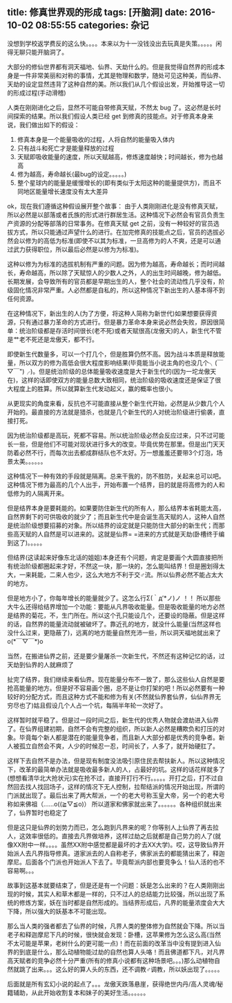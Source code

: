 title: 修真世界观的形成
tags: [开脑洞]
date: 2016-10-02 08:55:55
categories: 杂记
---
没想到学校返学费反的这么快。。。。本来以为十一没钱没出去玩真是失策。。。。。闲得无聊只能开脑洞了。

大部分的修仙世界都有洞天福地、仙界、天劫什么的。但是我觉得自然界的形成本身是一件非常美丽和对称的事情，尤其是物理和数学，随处可见这种美，而仙界、天劫的设定显然违背了这种自然的美。所以我们从几个假设出发，开始推导这一切的形成过程(手动滑稽)
<!--more-->
人类在刚刚进化之后，显然不可能自带修真天赋，不然太 bug 了。这必然是长时间探索的结果。所以我们假设人类已经 get 到修真的技能点。对于修真本身来说，我们做出如下的假设：
1. 修真本身是一个能量吸收的过程，人将自然的能量吸入体内
2. 只有战斗和死亡才是能量释放的过程
3. 天赋即吸收能量的速度，所以天赋越高，修炼速度越快；时间越长，修为也越高
4. 修为越高，寿命越长(最bug的设定。。。。。)
5. 整个星球内的能量是缓慢增长的(即有类似于太阳这种的能量提供方)，而且不同地区能量增长速度没有太大差异

ok，现在我们遵循这种假设展开整个故事：
由于人类刚刚进化是没有修真天赋，所以必然是以部落或者氏族的形式进行群居生活。这种情况下必然会有官员负责生产资源的分配等部落的日常事务。在修真天赋 get 之前，没有一种较好的官员选拔方式，所以只能通过声望什么的进行。在加完修真的技能点之后，官员的选拔必然会以修为的高低为标准(即使不以其为标准，一旦高修为的人不爽，还是可以通过武力获得职位，所以最后必然是以修为为标准)。

这种以修为为标准的选拔机制有严重的问题。因为修为越高，寿命越长；而时间越长，寿命越高，所以除了天赋惊人的少数人之外，人的出生时间越晚，修为越低。长期发展，会导致所有的官员都是早期出生的人，整个社会的流动性几乎没有，阶级固化情况非常严重。人必然都是自私的，所以这种情况下新出生的人基本得不到任何资源。

在这种情况下，新出生的人(为了方便，将这种人简称为新世代)如果想要获得资源，只有通过暴力革命的方式进行。但是暴力革命本身来说必然会失败，原因很简单：统治阶级都是存活时间很长(老不死)或者天赋很高(龙傲天)的人，新生代不管是艹老不死还是龙傲天，都不行。

即使新生代数量多，可以一个打几个，但是胜算仍然不高。因为战斗本质是释放能量，所以双方的修为高低会很大程度影响结果(毕竟能当小说主角的也没几个╮(￣▽￣")╭)。但是统治阶级的总体能量吸收速度是大于新生代的(因为一坨龙傲天在)，这样的话即使双方的能量总数大致相同，统治阶级的吸收速度还是保证了很大程度上的胜算。所以就算新生代发动起义，赢的概率也很小。

从更现实的角度来看，反抗也不可能直接从整个新生代开始，必然是从少数几个人开始的。最直接的方法就是猎杀，也就是几个新生代的人对统治阶级进行偷袭，直接打死。

因为统治阶级都是高玩，死都不容易。所以统治阶级必然会反应过来，只不过可能长一些，但是他们不可能对现状进行多大的改变。毕竟优势在那里。但是出门天天防着必然不行，而每次出去都成群结队也不太好。万一想羞羞还要带3个灯泡，场景太美。。。。。。

这种情况下一种有效的手段就是隔离。总来干我的，防不胜防，关起来总可以吧。这种情况下修为最高的几个人出手，开始布置一个结界，目的就是将高修为的人和低修为的人隔离开来。

但是结界本身是要耗能的。如果要防住新生代的所有人，那么结界本省耗能太高，自然界剩下的可供吸收的就少了；而且新生代中是会诞生高天赋的人，这种人自然是统治阶级想要招募的对象。所以结界的设定就是只能防住大部分的新生代；而那些高天赋的人自然是可以进来的。这就是仙界= =进来的方式就是天劫(卧槽终于编到这了)。。。。。

但结界(这读起来好像东北话的姐姐)本身还有个问题，肯定是要画个大圆直接把所有统治阶级都圈起来才好，不然这一块，那一块的，怎么能叫结界！但是圈划得太大，一来耗能，二来人也少，这么大地方不利于交♂流。所以仙界必然不能占太大的地方。

但是地方小了，你每年增长的能量就少了。这怎么行Σ(｀д′*ノ)ノ ！！ 所以那些大牛么还得给结界增加一个功能：要能从凡界吸收能量。但是吸收能量的地方必然是结界的菊花，不，生门所在。所以这个孔只能设几个，还要设的隐蔽。但是这样的话，自然界的能量流动就被破坏了。靠近孔的地方，就没什么能量(当然这样也没什么过来，更隐蔽了)，远离的地方能量自然充沛一些，所以洞天福地就出来了 o(\*￣▽￣\*)o

当然，在搬进仙界之前，还是要少量屠杀一次新生代，不然还有这种记忆的话，过天劫到仙界的人就麻烦了

扯完了结界，我们继续来看仙界。现在能量分布不一致了，那么这些仙人自然是要抢高能量的地方。但是好不容易画个圈，总不是让你打架的吧！所以必然要有一种较好的分配方式，而且这种方式不能和修为有关(不然就仙界套仙界，仙仙界界无穷尽也了)姑且假设几个人占一个坑，每隔半年轮一次好了。

这样暂时就平稳了。但是过一段时间之后，新生代的优秀人物就会渡劫进入仙界了。在仙界组建初期，自然不会有完整的组织，所以新人必然是糟欺负和打压的对象。毕竟每个新人都是潜在的能量竞争者，而且新人大部分都是优秀的竞争者。新人被孤立自然会不爽，人少的时候忍一忍，时间长了，人多了，就开始硬肛了。

这样下去自然不是办法，但是现有制度没法吸引原住民去帮扶新人。所以这种情况下，改革的最简单办法就是吸收最多新人的人，占最好的坑。这样的话花样就多了(想想看清华北大抢状元)实在抢不过，直接开打行不行。。。。。开打之后，打不过自然回去找人找回场子，这样的情况下无人控制，拉帮结派的情况开始出现，所谓的门派就出现了。最后出来了两大帮派，一个的老大号称玉皇大帝，另一个的老大号称如来佛祖（……o((≧▽≦o)） 所以道家和佛家就出来了。。。。。。各种组织就出来了，仙界暂时也稳定了

但是这只是仙界的划势力而已，怎么跑到凡界来的呢？你等别人上仙界了再去拉人，这效率很低的。直接去凡界做培养，这样过劫之后就都是自己势力的人了(就像XX附中一样。。。。虽然XX附中感觉都是最坏的才去XX大学)。哎，这导致仙界开始派人去凡界指导修真。道家派去的人自称老子，佛家派去的都能猜出来了，释迦摩尼。后面各个门派也开始派人下去了。毕竟帮派内部也要竞争么！仙人活的也不容易啊。。。

故事到这基本就要结束了，但是还是有一个问题：妖是怎么出来的？在人类刚刚出现的时候，其实人和草木都是一样的，只不过人的总结能力比较强，所以出现了系统的修炼方案，妖在当时都是自然形成的。当结界形成后，凡界的能量浓度会大大下降，所以强大的妖基本不可能出现。

那么当人类的强者都去了仙界的时候，凡界人类的整体修为自然就会下降。所以当老子和释迦摩尼下凡的时候，很快就会发现：卧槽，这苹果修为怎么这么高(当然不太可能是苹果，老树什么的更可能一点)！而在前面的改革当中没有提到进入仙界的到底是什么，那么动植物能过劫的自然也算人头咯！而且佛道都下凡，对凡界高天赋者的竞争必然十分严重(所有的修真小说都有这种场景吧。。。)那么动植物自然就跳了出来。。。这么好的算人头的东西，还不调教♂调教，所以妖出现了。。。。。

后面就是所有玄幻小说的起点了。。。龙傲天跌落悬崖，获得绝世内丹/高人灵魂/秘籍辅助，从此开始收割复本和妹子的美好生活。。。。。。
